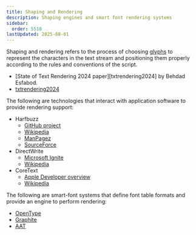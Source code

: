 ```yaml
---
title: Shaping and Rendering
description: Shaping engines and smart font rendering systems
sidebar:
  order: 5510
lastUpdated: 2025-08-01
---
```


Shaping and rendering refers to the process of choosing [glyphs](/reference/glossary) to represent the characters in the text stream and positioning them properly according to the rules and conventions of the script.

* [State of Text Rendering 2024 paper][txtrendering2024] by Behdad Esfabod.
* [txtrendering2024](https://behdad.org/text2024/)

The following are technologies that interact with application software to provide rendering support:
* Harfbuzz
  * [GitHub project](https://github.com/harfbuzz/harfbuzz/wiki)
  * [Wikipedia](https://en.wikipedia.org/wiki/HarfBuzz)
  * [ManPagez](https://www.manpagez.com/html/harfbuzz/harfbuzz-8.4.0/what-is-harfbuzz.php)
  * [SourceForce](https://sourceforge.net/projects/harfbuzz.mirror/)
* DirectWrite
  * [Microsoft Ignite](https://learn.microsoft.com/en-us/windows/win32/directwrite/direct-write-portal)
  * [Wikipedia](https://en.wikipedia.org/wiki/DirectWrite)
* CoreText
  * [Apple Developer overview](https://developer.apple.com/library/archive/documentation/StringsTextFonts/Conceptual/CoreText_Programming/Overview/Overview.html)
  * [Wikipedia](https://en.wikipedia.org/wiki/Core_Text)

The following are smart-font systems that define font table formats and provide an engine to perform rendering:
* [OpenType](https://learn.microsoft.com/en-us/typography/opentype/)
* [Graphite](https://graphite.sil.org/)
* [AAT](https://developer.apple.com/fonts/TrueType-Reference-Manual/RM06/Chap6AATIntro.html)
